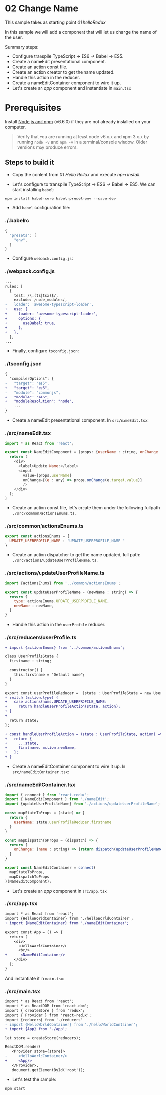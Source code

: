 # 02 Change Name

This sample takes as starting point _01 helloRedux_

In this sample we will add a component that will let us change the name of the
user.

Summary steps:

- Configure transpile TypeScript -> ES6 -> Babel -> ES5.
- Create a nameEdit presentational component.
- Create an action const file.
- Create an action creator to get the name updated.
- Handle this action in the reducer.
- Create a nameEditContainer component to wire it up.
- Let's create an _app_ component and instantiate in `main.tsx`

# Prerequisites

Install [Node.js and npm](https://nodejs.org/en/) (v6.6.0) if they are not already installed on your computer.

> Verify that you are running at least node v6.x.x and npm 3.x.x by running `node -v` and `npm -v` in a terminal/console window. Older versions may produce errors.

## Steps to build it

- Copy the content from _01 Hello Redux_ and execute _npm install_.

- Let's configure to transpile TypeScript -> ES6 -> Babel -> ES5. We can start installing `babel`:

```
npm install babel-core babel-preset-env --save-dev
```

- Add `babel` configuration file:

### ./.babelrc
```javascript
{
  "presets": [
    "env",
  ]
}
```

- Configure `webpack.config.js`:

### ./webpack.config.js
```diff
...
rules: [
  {
    test: /\.(ts|tsx)$/,
    exclude: /node_modules/,
-   loader: 'awesome-typescript-loader',
+   use: {
+     loader: 'awesome-typescript-loader',
+     options: {
+       useBabel: true,
+     },
+   },
  },
...
```

- Finally, configure `tsconfig.json`:

### ./tsconfig.json
```diff
{
  "compilerOptions": {
-   "target": "es5",
+   "target": "es6",
-   "module": "commonjs",
+   "module": "es6",
+   "moduleResolution": "node",
    ...
}

```

- Create a nameEdit presentational component. In `src/nameEdit.tsx`:

### ./src/nameEdit.tsx
```javascript
import * as React from 'react';

export const NameEditComponent = (props: {userName : string, onChange : (name : string) => any}) => {
  return (
    <div>
      <label>Update Name:</label>
      <input
        value={props.userName}
        onChange={(e : any) => props.onChange(e.target.value)}
        />
    </div>
  );
}
```

- Create an action const file, let's create them under the following
fullpath `./src/common/actionsEnums.ts`.

### ./src/common/actionsEnums.ts
```javascript
export const actionsEnums = {
  UPDATE_USERPROFILE_NAME : 'UPDATE_USERPROFILE_NAME '
}
```

- Create an action dispatcher to get the name updated, full path:
`./src/actions/updateUserProfileName.ts`.

### ./src/actions/updateUserProfileName.ts
```javascript
import {actionsEnums} from '../common/actionsEnums';

export const updateUserProfileName = (newName : string) => {
  return {
    type: actionsEnums.UPDATE_USERPROFILE_NAME,
    newName : newName,
  }
}

```

- Handle this action in the `userProfile` reducer.

### ./src/reducers/userProfile.ts
```diff
+ import {actionsEnums} from '../common/actionsEnums';

class UserProfileState {
  firstname : string;

  constructor() {
    this.firstname = "Default name";
  }
}

export const userProfileReducer =  (state : UserProfileState = new UserProfileState(), action) => {
+ switch (action.type) {
+   case actionsEnums.UPDATE_USERPROFILE_NAME:
+     return handleUserProfileAction(state, action);
+ }
+
  return state;
};

+ const handleUserProfileAction = (state : UserProfileState, action) => {
+   return {
+     ...state,
+     firstname: action.newName,
+   };
+ }

```

- Create a nameEditContainer component to wire it up. In `src/nameEditContainer.tsx`:

### ./src/nameEditContainer.tsx
```javascript
import { connect } from 'react-redux';
import { NameEditComponent } from './nameEdit';
import {updateUserProfileName} from './actions/updateUserProfileName';

const mapStateToProps = (state) => {
  return {
    userName: state.userProfileReducer.firstname
  }
}

const mapDispatchToProps = (dispatch) => {
  return {
    onChange: (name : string) => {return dispatch(updateUserProfileName(name))}
  }
}

export const NameEditContainer = connect(
  mapStateToProps,
  mapDispatchToProps
)(NameEditComponent);

```

- Let's create an _app_ component in `src/app.tsx`

### ./src/app.tsx
```diff
import * as React from 'react';
import {HelloWorldContainer} from './helloWorldContainer';
+ import {NameEditContainer} from './nameEditContainer';

export const App = () => {
  return (
    <div>
      <HelloWorldContainer/>
      <br/>
+      <NameEditContainer/>
    </div>
  );
}

```
And instantiate it in `main.tsx`:

### ./src/main.tsx
```diff
import * as React from 'react';
import * as ReactDOM from 'react-dom';
import { createStore } from 'redux';
import { Provider } from 'react-redux';
import {reducers} from './reducers'
- import {HelloWorldContainer} from './helloWorldContainer';
+ import {App} from './app';

let store = createStore(reducers);

ReactDOM.render(
   <Provider store={store}>
-     <HelloWorldContainer/>
+     <App/>
   </Provider>,
   document.getElementById('root'));

```

- Let's test the sample:

```
npm start
```
